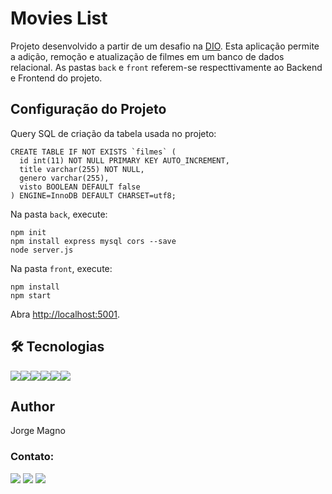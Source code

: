 # Movies List

Projeto desenvolvido a partir de um desafio na [DIO](https://digitalinnovation.one/). Esta aplicação permite a adição, remoção e atualização de filmes em um banco de dados relacional. As pastas `back` e `front` referem-se respecttivamente ao Backend e Frontend do projeto.

## Configuração do Projeto

Query SQL de criação da tabela usada no projeto: 

```
CREATE TABLE IF NOT EXISTS `filmes` (
  id int(11) NOT NULL PRIMARY KEY AUTO_INCREMENT,
  title varchar(255) NOT NULL,
  genero varchar(255),
  visto BOOLEAN DEFAULT false
) ENGINE=InnoDB DEFAULT CHARSET=utf8;
```

Na pasta `back`, execute:

```
npm init
npm install express mysql cors --save
node server.js
```
Na pasta `front`, execute:

```
npm install
npm start
```

Abra [http://localhost:5001](http://localhost:5001).

## 🛠 Tecnologias
<img src="https://img.shields.io/badge/HTML5-E34F26?style=for-the-badge&logo=html5&logoColor=white" /><img src="https://img.shields.io/badge/JavaScript-323330?style=for-the-badge&logo=javascript&logoColor=F7DF1E" /><img src="https://img.shields.io/badge/CSS3-1572B6?style=for-the-badge&logo=css3&logoColor=white" /><img src="https://img.shields.io/badge/React-20232A?style=for-the-badge&logo=react&logoColor=61DAFB" /><img src="https://img.shields.io/badge/MySQL-005C84?style=for-the-badge&logo=mysql&logoColor=white" /><img src="https://img.shields.io/badge/npm-CB3837?style=for-the-badge&logo=npm&logoColor=white" />

## Author
Jorge Magno

### Contato:
[<img src="https://img.shields.io/badge/linkedin-%230077B5.svg?&style=for-the-badge&logo=linkedin&logoColor=white" />](https://www.linkedin.com/in/jorge-magno-l-moraes-381a19174/) 
[<img src = "https://img.shields.io/badge/instagram-%23E4405F.svg?&style=for-the-badge&logo=instagram&logoColor=white">](https://www.instagram.com/jorgepierrot/?hl=pt-br) 
[<img src = "https://img.shields.io/badge/facebook-%231877F2.svg?&style=for-the-badge&logo=facebook&logoColor=white">](https://www.facebook.com/jorge.magno.7)